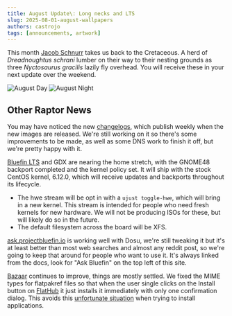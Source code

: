 ```yaml
---
title: August Update\: Long necks and LTS 
slug: 2025-08-01-august-wallpapers
authors: castrojo
tags: [announcements, artwork]
---
```


This month [Jacob Schnurr](https://www.etsy.com/shop/JSchnurrCommissions) takes us back to the Cretaceous. A herd of _Dreadnoughtus schrani_ lumber on their way to their nesting grounds as three _Nyctosaurus gracilis_ lazily fly overhead.
You will receive these in your next update over the weekend. 

![August Day](https://github.com/user-attachments/assets/e9536e77-0415-47c4-bc8b-6acf593ed305)
![August Night](https://github.com/user-attachments/assets/2a51a132-585c-4863-b65e-40287b33a3dc)

## Other Raptor News

You may have noticed the new [changelogs](https://docs.projectbluefin.io/changelogs), which publish weekly when the new images are released.
We're still working on it so there's some improvements to be made, as well as some DNS work to finish it off, but we're pretty happy with it. 

[Bluefin LTS](https://docs.projectbluefin.io/lts) and GDX are nearing the home stretch, with the GNOME48 backport completed and the kernel policy set. It will ship with the stock CentOS kernel, 6.12.0, which will receive updates and backports throughout its lifecycle.
- The hwe stream will be opt in with a `ujust toggle-hwe`, which will bring in a new kernel. This stream is intended for people who need fresh kernels for new hardware. We will not be producing ISOs for these, but will likely do so in the future.
- The default filesystem across the board will be XFS.

[ask.projectbluefin.io](https://ask.projectbluefin.io) is working well with Dosu, we're still tweaking it but it's at least better than most web searches and almost any reddit post, so we're going to keep that around for people who want to use it. It's always linked from the docs, look for "Ask Bluefin" on the top left of this site.

[Bazaar](https://github.com/kolunmi/bazaar) continues to improve, things are mostly settled. We fixed the MIME types for flatpakref files so that when the user single clicks on the Install button on [FlatHub](https://flathub.org) it just installs it immediately with only one confirmation dialog. This avoids this [unfortunate situation](https://youtu.be/Sa8nMiEoti0?si=lyZ0OpcvTbsS9L1J&t=960) when trying to install applications. 
